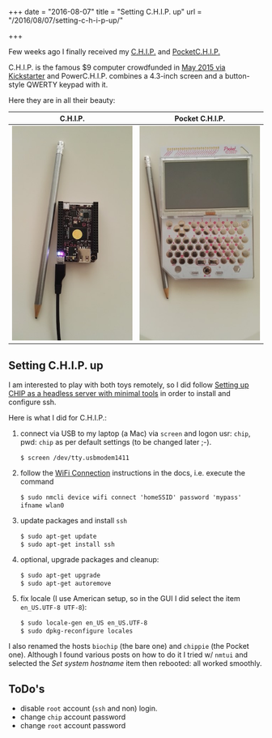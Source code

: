 +++
date = "2016-08-07"
title = "Setting C.H.I.P. up"
url = "/2016/08/07/setting-c-h-i-p-up/"

+++

Few weeks ago I finally received my [C.H.I.P.][chip]
and [PocketC.H.I.P.][pockchip]

C.H.I.P. is the famous $9 computer crowdfunded in
[May 2015 via Kickstarter][kickchip] and PowerC.H.I.P. combines a 4.3-inch
screen and a button-style QWERTY keypad with it.

Here they are in all their beauty:

   C.H.I.P.              | Pocket C.H.I.P.
  -----------------------|-----------------------
  ![chip](chip.jpg) | ![pocketchip](pocketchip.jpg)


## Setting C.H.I.P. up

I am interested to play with both toys remotely, so I did follow
[Setting up CHIP as a headless server with minimal tools][headlesschip] in order
to install and configure ssh.

Here is what I did for C.H.I.P.:

1. connect via USB to my laptop (a Mac) via `screen` and logon usr: `chip`, pwd: `chip` as
   per default settings (to be changed later ;-).
   
   ```shell
   $ screen /dev/tty.usbmodem1411
   ```

1. follow the [WiFi Connection][wifi] instructions in the docs, i.e. execute the
   command
   
   ```shell
   $ sudo nmcli device wifi connect 'homeSSID' password 'mypass' ifname wlan0
   ```

1. update packages and install `ssh`

   ```shell
   $ sudo apt-get update
   $ sudo apt-get install ssh
   ```

1. optional, upgrade packages and cleanup:

    ```shell
    $ sudo apt-get upgrade
    $ sudo apt-get autoremove
    ```

1. fix locale (I use American setup, so in the GUI I did select the item `en_US.UTF-8 UTF-8`):

    ```shell
    $ sudo locale-gen en_US en_US.UTF-8
    $ sudo dpkg-reconfigure locales
    ```

I also renamed the hosts `biochip` (the bare one) and `chippie` (the Pocket
one). Although I found various posts on how to do it I tried w/ `nmtui` and
selected the *Set system hostname* item then rebooted: all worked smoothly.


## ToDo's

* disable `root` account (`ssh` and non) login.
* change `chip` account password
* change `root` account password


[chip]: <https://getchip.com/pages/chip> "C.H.I.P. the $9 computer"
[pockchip]: <https://getchip.com/pages/pocketchip> "PocketC.H.I.P. the super handy fun computer"
[kickchip]: <https://www.kickstarter.com/projects/1598272670/chip-the-worlds-first-9-computer> "C.H.I.P. Kickstarter"
[headlesschip]: <https://bbs.nextthing.co/t/setting-up-chip-as-a-headless-server-with-minimal-tools/1505> "Setting up CHIP as a headless server with minimal tools"
[wifi]: <http://docs.getchip.com/chip.html#wifi-connection> "C.H.I.P. WiFi Connection"
